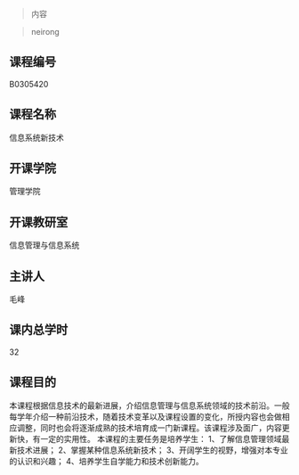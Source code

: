 >内容

>neirong

## 课程编号
B0305420
## 课程名称
信息系统新技术
## 开课学院
管理学院
## 开课教研室
信息管理与信息系统
## 主讲人
毛峰
## 课内总学时
32
## 课程目的
本课程根据信息技术的最新进展，介绍信息管理与信息系统领域的技术前沿。一般每学年介绍一种前沿技术，随着技术变革以及课程设置的变化，所授内容也会做相应调整，同时也会将逐渐成熟的技术培育成一门新课程。该课程涉及面广，内容更新快，有一定的实用性。
本课程的主要任务是培养学生：
1、了解信息管理领域最新技术进展；
2、掌握某种信息系统新技术；
3、开阔学生的视野，增强对本专业的认识和兴趣；
4、培养学生自学能力和技术创新能力。


